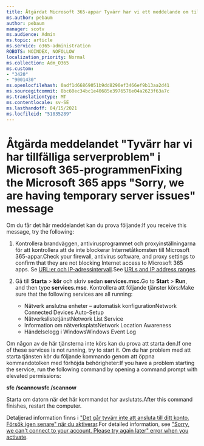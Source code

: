 ```yaml
---
title: Åtgärdat Microsoft 365-appar Tyvärr har vi ett meddelande om tillfälliga serverproblem
ms.author: pebaum
author: pebaum
manager: scotv
ms.audience: Admin
ms.topic: article
ms.service: o365-administration
ROBOTS: NOINDEX, NOFOLLOW
localization_priority: Normal
ms.collection: Adm_O365
ms.custom:
- "3420"
- "9001430"
ms.openlocfilehash: 0adf1d66869051b9dd8290ef3466ef9b13aa2d41
ms.sourcegitcommit: 8bc60ec34bc1e40685e3976576e04a2623f63a7c
ms.translationtype: MT
ms.contentlocale: sv-SE
ms.lasthandoff: 04/15/2021
ms.locfileid: "51835289"
---
```

# <a name="fixing-the-microsoft-365-apps-sorry-we-are-having-temporary-server-issues-message"></a><span data-ttu-id="d263a-102">Åtgärda meddelandet "Tyvärr har vi har tillfälliga serverproblem" i Microsoft 365-programmen</span><span class="sxs-lookup"><span data-stu-id="d263a-102">Fixing the Microsoft 365 apps "Sorry, we are having temporary server issues" message</span></span>

<span data-ttu-id="d263a-103">Om du får det här meddelandet kan du prova följande:</span><span class="sxs-lookup"><span data-stu-id="d263a-103">If you receive this message, try the following:</span></span>

1. <span data-ttu-id="d263a-104">Kontrollera brandväggen, antivirusprogrammet och proxyinställningarna för att kontrollera att de inte blockerar Internetåtkomsten till Microsoft 365-appar.</span><span class="sxs-lookup"><span data-stu-id="d263a-104">Check your firewall, antivirus software, and proxy settings to confirm that they are not blocking Internet access to Microsoft 365 apps.</span></span> <span data-ttu-id="d263a-105">Se [URL:er och IP-adressintervall](https://docs.microsoft.com/office365/enterprise/urls-and-ip-address-ranges).</span><span class="sxs-lookup"><span data-stu-id="d263a-105">See [URLs and IP address ranges](https://docs.microsoft.com/office365/enterprise/urls-and-ip-address-ranges).</span></span>

2. <span data-ttu-id="d263a-106">Gå till **Starta**  >  **kör** och skriv sedan **services.msc.**</span><span class="sxs-lookup"><span data-stu-id="d263a-106">Go to **Start** > **Run**, and then type **services.msc**.</span></span> <span data-ttu-id="d263a-107">Kontrollera att följande tjänster körs:</span><span class="sxs-lookup"><span data-stu-id="d263a-107">Make sure that the following services are all running:</span></span>
    - <span data-ttu-id="d263a-108">Nätverk anslutna enheter – automatisk konfiguration</span><span class="sxs-lookup"><span data-stu-id="d263a-108">Network Connected Devices Auto-Setup</span></span>
    - <span data-ttu-id="d263a-109">Nätverkslistetjänst</span><span class="sxs-lookup"><span data-stu-id="d263a-109">Network List Service</span></span>
    - <span data-ttu-id="d263a-110">Information om nätverksplats</span><span class="sxs-lookup"><span data-stu-id="d263a-110">Network Location Awareness</span></span>
    - <span data-ttu-id="d263a-111">Händelselogg i Windows</span><span class="sxs-lookup"><span data-stu-id="d263a-111">Windows Event Log</span></span>

<span data-ttu-id="d263a-112">Om någon av de här tjänsterna inte körs kan du prova att starta den.</span><span class="sxs-lookup"><span data-stu-id="d263a-112">If one of these services is not running, try to start it.</span></span> <span data-ttu-id="d263a-113">Om du har problem med att starta tjänsten kör du följande kommando genom att öppna kommandotolken med förhöjda behörigheter:</span><span class="sxs-lookup"><span data-stu-id="d263a-113">If you have a problem starting the service, run the following command by opening a command prompt with elevated permissions:</span></span>

<span data-ttu-id="d263a-114">**sfc /scannow**</span><span class="sxs-lookup"><span data-stu-id="d263a-114">**sfc /scannow**</span></span>

<span data-ttu-id="d263a-115">Starta om datorn när det här kommandot har avslutats.</span><span class="sxs-lookup"><span data-stu-id="d263a-115">After this command finishes, restart the computer.</span></span>

<span data-ttu-id="d263a-116">Detaljerad information finns i ["Det går tyvärr inte att ansluta till ditt konto. Försök igen senare" när du aktiverar](https://docs.microsoft.com/office/troubleshoot/activation-installation/issue-when-activate-office-from-office-365).</span><span class="sxs-lookup"><span data-stu-id="d263a-116">For detailed information, see ["Sorry, we can't connect to your account. Please try again later" error when you activate](https://docs.microsoft.com/office/troubleshoot/activation-installation/issue-when-activate-office-from-office-365).</span></span>